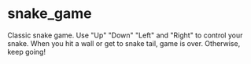 # snake_game
Classic snake game. Use "Up" "Down" "Left" and "Right" to control your snake. When you hit a wall or get to snake tail, game is over. Otherwise, keep going!
